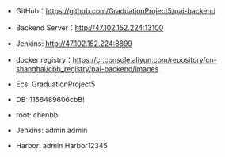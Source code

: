 * GitHub：https://github.com/GraduationProject5/pai-backend
* Backend Server：http://47.102.152.224:13100
* Jenkins: http://47.102.152.224:8899
* docker registry：https://cr.console.aliyun.com/repository/cn-shanghai/cbb_registry/pai-backend/images


* Ecs: GraduationProject5
* DB: 1156489606cbB!
* root: chenbb
* Jenkins: admin admin
* Harbor: admin Harbor12345